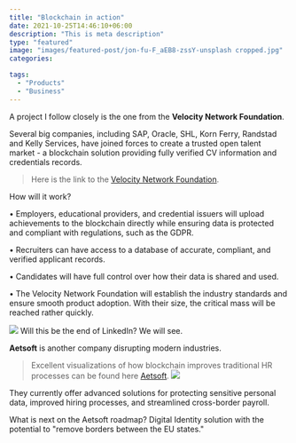 ```yaml
---
title: "Blockchain in action"
date: 2021-10-25T14:46:10+06:00
description: "This is meta description"
type: "featured"
image: "images/featured-post/jon-fu-F_aEB8-zssY-unsplash cropped.jpg"
categories: 

tags:
  - "Products"
  - "Business"
---
```



A project I follow closely is the one from the **Velocity Network Foundation**.

Several big companies, including SAP, Oracle, SHL, Korn Ferry, Randstad and Kelly Services, have joined forces to create a trusted open talent market - a blockchain solution providing fully verified CV information and credentials records.  



> Here is the link to the [Velocity Network Foundation](https://www.velocitynetwork.foundation).


How will it work? 

•	Employers, educational providers, and credential issuers will upload achievements to the blockchain directly while ensuring data is protected and compliant with regulations, such as the GDPR.

•	Recruiters can have access to a database of accurate, compliant, and verified applicant records.

•	Candidates will have full control over how their data is shared and used.  

•	The Velocity Network Foundation will establish the industry standards and ensure smooth product adoption. With their size, the critical mass will be reached rather quickly.

![](../images/post-img.jpg)
Will this be the end of LinkedIn? We will see. 

**Aetsoft** is another company disrupting modern industries. 

> Excellent visualizations of how blockchain improves traditional HR processes can be found here [Aetsoft](https://aetsoft.net/solutions/blockchain-hr/).
![](../images/post-img.jpg)

They currently offer advanced solutions for protecting sensitive personal data, improved hiring processes, and streamlined cross-border payroll. 

What is next on the Aetsoft roadmap? Digital Identity solution with the potential to "remove borders between the EU states."